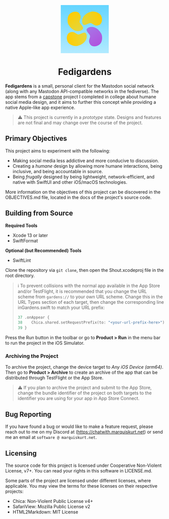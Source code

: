 <div align="center">

![Fedigardens Icon](./.readme/GardensIcon.png)

# Fedigardens

</div>


**Fedigardens** is a small, personal client for the Mastodon social
network (along with any Mastodon API-compatible networks in the
fediverse). The app stems from a [capstone][capstone-link] project I
completed in college about humane social media design, and it aims to
further this concept while providing a native Apple-like app experience.

> :warning: This project is currently in a _prototype_ state. Designs and
> features are not final and may change over the course of the project.

## Primary Objectives

This project aims to experiment with the following:

- Making social media less addictive and more conducive to discussion.
- Creating a _humane_ design by allowing more humane interactions, being
  inclusive, and being accountable in source.
- Being _frugally_ designed by being lightweight, network-efficient, and
  native with SwiftUI and other iOS/macOS technologies.
  
More information on the objectives of this project can be discovered in
the OBJECTIVES.md file, located in the docs of the project's source code.

## Building from Source

**Required Tools**  
- Xcode 13 or later
- SwiftFormat

**Optional (but Recommended) Tools**  
- SwiftLint

Clone the repository via `git clone`, then open the Shout.xcodeproj file
in the root directory.

> :information_source: To prevent collisions with the normal app available
> in the App Store and/or TestFlight, it is recommended that you change
> the URL scheme from `gardens://` to your own URL scheme. Change this in
> the URL Types section of each target, then change the corresponding line
> inGardens.swift to match your URL prefix:
>
> ```swift
> 37 .onAppear {
> 38    Chica.shared.setRequestPrefix(to: "<your-url-prefix-here>")
> 39 }
> ```

Press the Run button in the toolbar or go to **Product > Run** in the menu
bar to run the project in the iOS Simulator.

### Archiving the Project
To archive the project, change the device target to _Any iOS Device (arm64)_.
Then go to **Product > Archive** to create an archive of the app that can
be distributed through TestFlight or the App Store.

> :warning: If you plan to archive the project and submit to the App
> Store, change the bundle identifier of the project on both targets to
> the identifier you are using for your app in App Store Connect. 

## Bug Reporting

If you have found a bug or would like to make a feature request, please
reach out to me on my Discord at (https://chatwith.marquiskurt.net) or
send me an email at `software @ marquiskurt.net`.

## Licensing

The source code for this project is licensed under Cooperative Non-Violent
License, v7+. You can read your rights in this software in LICENSE.md.

Some parts of the project are licensed under different licenses, where
applicable. You may view the terms for these licenses on their respective
projects:

- Chica: Non-Violent Public License v4+
- SafariView: Mozilla Public License v2
- HTML2Markdown: MIT License

[capstone-link]: https://github.com/alicerunsonfedora/capstone
